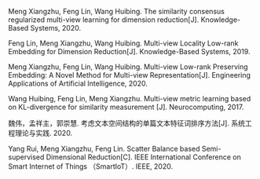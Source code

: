<p><a>Meng Xiangzhu, Feng Lin, Wang Huibing. The similarity consensus regularized multi-view learning for dimension reduction[J]. Knowledge-Based Systems, 2020.</a></p>
<p><a>Feng Lin, Meng Xiangzhu, Wang Huibing. Multi-view Locality Low-rank Embedding for Dimension Reduction[J]. Knowledge-Based Systems, 2019.</a></p>
<p><a>Meng Xiangzhu, Feng Lin, Wang Huibing. Multi-view Low-rank Preserving Embedding: A Novel Method for Multi-view Representation[J]. Engineering Applications of Artificial Intelligence, 2020.</a></p>
<p><a>Wang Huibing, Feng Lin, Meng Xiangzhu. Multi-view metric learning based on KL-divergence for similarity measurement [J]. Neurocomputing, 2017.</a></p>
<p><a>魏伟，孟祥主，郭崇慧. 考虑文本空间结构的单篇文本特征词排序方法[J]. 系统工程理论与实践. 2020. </a></p>
<p><a>Yang Rui, Meng Xiangzhu, Feng Lin. Scatter Balance based Semi-supervised Dimensional Reduction[C]. IEEE International Conference on Smart Internet of Things （SmartIoT）. IEEE, 2020.</a></p>
